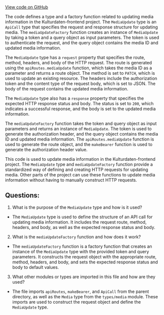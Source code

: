 [View code on GitHub](https://github.com/technologiestiftung/kulturdaten-frontend/blob/master/lib/api/routes/media/update.ts)

The code defines a type and a factory function related to updating media information in the Kulturdaten-frontend project. The `MediaUpdate` type is an `ApiCall` type that specifies the request and response structure for updating media. The `mediaUpdateFactory` function creates an instance of `MediaUpdate` by taking a token and a query object as input parameters. The token is used to authenticate the request, and the query object contains the media ID and updated media information.

The `MediaUpdate` type has a `request` property that specifies the route, method, headers, and body of the HTTP request. The route is generated using the `apiRoutes.mediaUpdate` function, which takes the media ID as a parameter and returns a route object. The method is set to `PATCH`, which is used to update an existing resource. The headers include the authorization token and the content type of the request body, which is set to JSON. The body of the request contains the updated media information.

The `MediaUpdate` type also has a `response` property that specifies the expected HTTP response status and body. The status is set to `200`, which indicates a successful response, and the body is set to the updated media information.

The `mediaUpdateFactory` function takes the token and query object as input parameters and returns an instance of `MediaUpdate`. The token is used to generate the authorization header, and the query object contains the media ID and updated media information. The `apiRoutes.mediaUpdate` function is used to generate the route object, and the `makeBearer` function is used to generate the authorization header value.

This code is used to update media information in the Kulturdaten-frontend project. The `MediaUpdate` type and `mediaUpdateFactory` function provide a standardized way of defining and creating HTTP requests for updating media. Other parts of the project can use these functions to update media information without having to manually construct HTTP requests.
## Questions: 
 1. What is the purpose of the `MediaUpdate` type and how is it used?
- The `MediaUpdate` type is used to define the structure of an API call for updating media information. It includes the request route, method, headers, and body, as well as the expected response status and body.

2. What is the `mediaUpdateFactory` function and how does it work?
- The `mediaUpdateFactory` function is a factory function that creates an instance of the `MediaUpdate` type with the provided token and query parameters. It constructs the request object with the appropriate route, method, headers, and body, and sets the expected response status and body to default values.

3. What other modules or types are imported in this file and how are they used?
- The file imports `apiRoutes`, `makeBearer`, and `ApiCall` from the parent directory, as well as the `Media` type from the `types/media` module. These imports are used to construct the request object and define the `MediaUpdate` type.